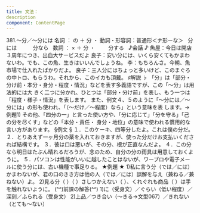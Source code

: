 ```yaml
---
title: 文法：
description
component: ContentPage
---
```



381.～分／～分には
名詞 ： の ＋ 分 ・
動詞・形容詞：普通形＜ナ形ーな＞   分には  
        分なら  
数詞 ： × ＋ 分 ・
        分する  
♪会話 ♪
魚屋：今日は開店３周年につき、出血大サービスだよ 良子：安い分には、いくら安くてもかまわないわ。でも、この魚、生きはいいんでしょうね。
李：もちろんさ。今朝、魚市場で仕入れたばかりだよ。
良子：三人分にはちょっと多いけど、このまぐろの中トロ、もらうわ。それから、このイカも頂戴。
♯解説 ♭
「分」は「部分・分け前・本分・身分・程度・情況」などを表す多義語ですが、この「～分」は用法的には大 きく二つに分かれ、ひとつは「部分・分け前」を表し、もう一つは「程度・様子・情況」を表します。
また、例文４、５のように「～分には／～分には」の形も使われ、「（～だけ／～程度）なら」という意味を表 します。→例題1)
その他、「四分の一」と言った使い方や、「分に応じて」「分を守る」「己の分を尽くす」などの「本分・責任・
身分・地位」の意味で使われる慣用的な言い方があります。
§例文 §
１．このケーキ、四等分したよ。これは僕の分だ。
２．とりあえず一ヶ月分の薬を入れておきますが、使った分だけお支払いくだされば結構です。
３．彼は口は悪いが、その分、根が正直なんだよ。
４．この分なら明日はたぶん晴れるだろうが、念のため、自分の分の雨具は用意しておくように。
５．パソコンは性能がいいに越したことはないが、ワープロや電子メールに使う分には、古い機種で事足りる。
★例題 ★
1)私に言う分（では／には）かまわないが、君の口のきき方は他の人（では／には）誤解を与え（兼ねる／兼
ねない）よ。
2)見る分（ ）（ ）さしつかえない（ ）、くれぐれも商品（ ）は手を触れないように。
(^^)前課の解答(^^)
1)に（受身文）／ぐらい（低い程度）／深刻／ふられる（受身文）
2)上品／つき合い（～きる→文型067）／きれない（とても～ない）
